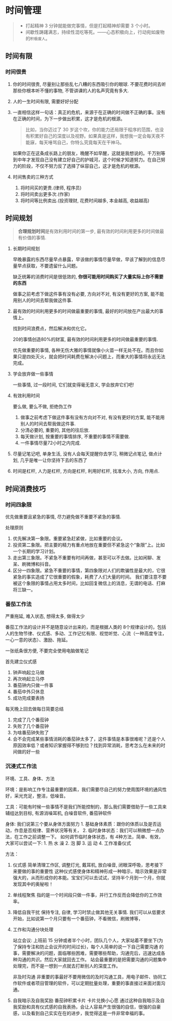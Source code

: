 # 时间管理

> - 打起精神 3 分钟就能做完事情，但是打起精神却需要 3 个小时。
> - 间歇性踌躇满志，持续性混吃等死。——心态积极向上，行动宛如废物的`积极废人`。

## 时间有限

### 时间很贵

1. 你的时间很贵, 尽量别让那些乱七八糟的东西吸引你的眼球.
   不要花费时间去听那些你根本听不懂的事物, 不管讲课的人的名声究竟有多大.

2. 人的一生时间有限, 需要好好分配

3. 一直相信这样一句话：真正的危机，来源于在正确的时间做不正确的事。没有在正确的时间，为下一步做出积累，这才是危机的根源。
   > 比如，当你迈过了 30 岁这个坎，你的能力还局限于程序的范围，也没有积累好自己的深度以及视野。如果真是这样，我想我一定会每天夜不能寐，每天唾骂自己，你特么究竟每天在干神马。

   如果你正在这条成长路上的朋友，晚醒不如早醒，这就是我想说的。千万别等到中年才发现自己没有建立好自己的护城河，这个时候才知道努力。在自己努力的阶段，不仅不努力反了选择了纵容自己，这才是危机的根源。

4. 时间售卖的三种方式

   1. 将时间买的更贵.(律师, 程序员)
   2. 将时间卖出更多次.(作家)
   3. 将时间等比例卖出.(投资理财, 花费时间越多, 本金越高, 收益越高)

## 时间规划

> **合理规划时间**是有效利用时间的第一步, 最有效的时间利用更多的时间做最有价值的事情.

1. 长期时间规划
   
   早晚暴露的东西尽量早点暴露，早该做的事情尽量早做，早该了解到的信息尽量早点获取，不要遗留什么问题。

   缺乏统筹的消费时间是很低效的, **你很可能用时间购买了大量实际上你不需要的东西**

   做事之前考虑下做这件事有没有必要, 方向对不对, 有没有更好的方案, 能不能用别人的时间去帮我做这件事.

2. 最有效的时间利用更多的时间做最重要的事情, 最好的时间放在产出最大的事情上。
   
   找到时间浪费点，然后解决和优化它。

   20的事情创造80%的财富, 最有效的时间利用更多的时间做最重要的事情.

   优先做重要的事情, 各种无伤大雅的事情就像小火苗一样无处不在。而且你如果只是四处灭火，就会把时间耗费在解决小问题上，而重大的事情将永远无法完成。

3. 学会放弃做一些事情

   一些事情, 过一段时间, 它们就变得毫无意义, 学会放弃它们吧!

4. 有效利用时间

   要么做, 要么不做, 拒绝伪工作

   1. 做事之前考虑下做这件事有没有方向对不对, 有没有更好的方案, 能不能用别人的时间去帮我做这件事.
   2. 分清必要的, 重要的, 其他的往后放.
   3. 每天做计划, 按重要的事情排序, 不重要的事情不需要做.
   4. 一件事情尽量72小时之内完成.

5. 尽量记笔记吧, 单身生活, 没有人会每天提醒你去学习, 稍微记点笔记, 做点计划, 几乎是唯一让你坚持下去的东西了

6. 时间是杠杆, 人力是杠杆, 方向是杠杆, 利用好杠杆, 找准大小, 方向, 作用点.

## 时间消费技巧

### 时间四象限

优先做重要且紧急的事情, 尽力避免做不重要不紧急的事情.

处理原则
1. 优先解决第一象限。重要紧急赶紧做，比如重要的会议。
2. 投资第二象限。把主要的精力有重点地放在重要但不紧急这个“象限”上。比如一个长期的学习计划。
3. 走出第三象限。不紧急不重要有时间再做，甚至可以不去做。比如闲聊、发呆、刷微博和抖音。
4. 区分一四象限。紧急不重要的事情，第四象限对人们的欺骗性是最大的，它很紧急的事实造成了它很重要的假象，耗费了人们大量的时间。
   我们要注意不要被这个象限的事情占用太多时间，比如回复微信上的消息，无谓的电话、打麻将三缺一。

### 番茄工作法

严重拖延, 难入状态, 想得太多, 做得太少

番茄工作法的设计并不是随意设计出来的，而是根据人类的 8个规律设计的，包括人的生物节律、仪式感、多动、工作记忆有限、视觉听觉、心流（一种高度专注，一心一意的状态）、激励、拖延。

一张纸条很方便, 不要完全使用电脑做笔记

首先建立仪式感
   1. 钟声响起立马做
   2. 再次响起立马停
   3. 番茄钟内只做一件事
   4. 番茄中外只休息
   5. 成功完成要表扬
   
每天晚上回去做每日简要总结
   1. 完成了几个番茄钟
   2. 失败了几个番茄钟
   3. 为啥番茄钟失败了
   4. 会不会完成某些事情消耗的番茄钟太多了，这件事情是本事很难呢？还是个人原因效率低？或者知识掌握得不够到位？找到异常消耗，思考怎么在未来的时间做的好一些

### 沉浸式工作法

环境、工具、身体、方法

环境：是影响工作专注最重要的因素，我们需要尽自己的努力使周围环境的通风性好，采光充足，整洁，低噪音。

工具：可能有时候一些事情不是我们所能控制的，那么我们需要借助于一些工具来辅组达到目标, 有源消噪耳机, 白噪音软件, 番茄钟软件

身体: 我们说第三个要从身体方面努力
      1. 基础身体素质：跟你的体质以及是否运动，作息是否规律、营养状况等有关，
      2. 临时身体状态：我们可以稍微想一点办法，在工作之前调整一下。
   如何调节临时身体状态，有 4种方法，简单、有效，大家可以尝试一下:
      1. 热 水 澡
      2. 泡 脚
      3. 运 动
      4. 工作准备仪式

方法：

1. 仪式感
   简单清理工作区, 调整灯光, 戴耳机, 放白噪音, 闭眼深呼吸，思考接下来要做的事的重要性
   这种仪式感使身体和精神形成一种暗示，暗示效果是非常强大的，从而形成你的本能。宝宝们可以去试试，坚持半个月到一个月，你就发现其中的奥秘啦！

2. 单线程聚焦
   指的是一个时间段只做一件事，并行工作反而会降低你的工作效率。

3. 降低自我干扰
   保持专注, 自律, 学习时禁止做其他无关事情.
   我们可以从低要求开始，比如说第一个月只要有一个番茄钟，不看微信，刷微博等，

4. 工作和沟通分块处理
   
   站立会议: 上班前 15 分钟或者半个小时，团队几个人，大家站着不要坐下(为了保持专注和防止会议开的时间过长)，每个人简单的说一下自己需要沟通
      的事，需要解决的问题，面临哪些困难，需要哪些帮助，沟通完后，迅速达成各种沟通的共识。然后大家就回去工作。
      站会最重要的是把需要沟通的问题集中处理完，而不是一想到一点就去打断别人的深度工作。

   非及时沟通
      非重要的事最好不要用微信的及时沟通工具，用电子邮件、协同工作软件或者项目管理的软件，可以定期批量处理，重要的事直接过来面对面沟通。

5. 自我暗示及自我奖励
   番茄钟积累卡片
   卡片兑换小心愿
   通过这种自我暗示及自我奖励和具有仪式感的自我表扬，会让人容易产生很强的自信，很强的自豪感，以及看到自己实实在在的进步，我觉得这是一件非常幸福的事。
